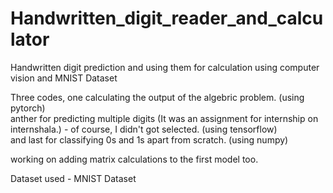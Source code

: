 # Handwritten_digit_reader_and_calculator
Handwritten digit prediction and using them for calculation using computer vision and MNIST Dataset


Three codes, one calculating the output of the algebric problem. (using pytorch)<br>
anther for predicting multiple digits (It was an assignment for internship on internshala.) - of course, I didn't got selected. (using tensorflow)<br>
and last for classifying 0s and 1s apart from scratch. (using numpy)<br>

working on adding matrix calculations to the first model too.<br>
 
 Dataset used - MNIST Dataset
